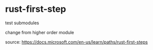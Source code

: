 # rust-first-step

test submodules

change from higher order module

source: https://docs.microsoft.com/en-us/learn/paths/rust-first-steps
